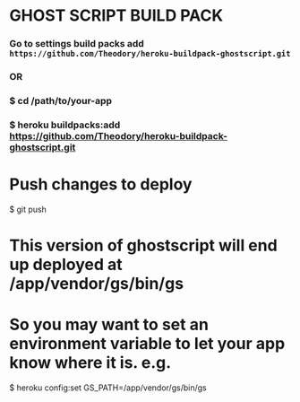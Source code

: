 # GHOST SCRIPT BUILD PACK

### Go to settings build packs add ```https://github.com/Theodory/heroku-buildpack-ghostscript.git ```

### OR

### $ cd /path/to/your-app

### $ heroku buildpacks:add https://github.com/Theodory/heroku-buildpack-ghostscript.git

# Push changes to deploy
$ git push

# This version of ghostscript will end up deployed at /app/vendor/gs/bin/gs
# So you may want to set an environment variable to let your app know where it is. e.g.
$ heroku config:set GS_PATH=/app/vendor/gs/bin/gs
